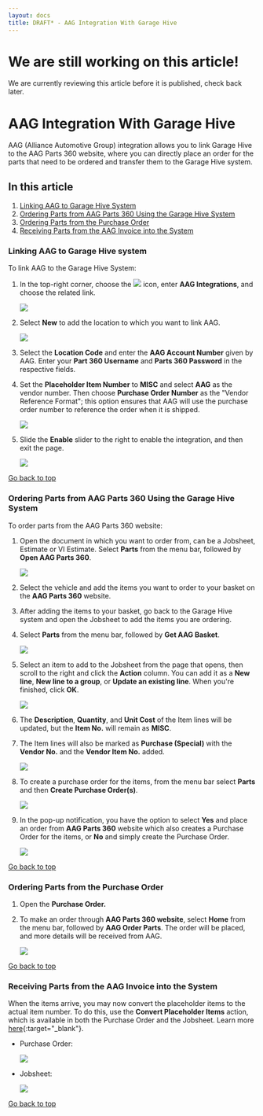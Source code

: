 ```yaml
---
layout: docs
title: DRAFT* - AAG Integration With Garage Hive
---
```


<a name="top"></a>

# We are still working on this article!
We are currently reviewing this article before it is published, check back later.

# AAG Integration With Garage Hive
AAG (Alliance Automotive Group) integration allows you to link Garage Hive to the AAG Parts 360 website, where you can directly place an order for the parts that need to be ordered and transfer them to the Garage Hive system.

## In this article
1. [Linking AAG to Garage Hive System](#linking-aag-to-garage-hive-system)
2. [Ordering Parts from AAG Parts 360 Using the Garage Hive System](#ordering-parts-from-aag-parts-360-using-the-garage-hive-system)
3. [Ordering Parts from the Purchase Order](#ordering-parts-from-the-purchase-order)
4. [Receiving Parts from the AAG Invoice into the System](#receiving-parts-from-the-aag-invoice-into-the-system)

### Linking AAG to Garage Hive system
To link AAG to the Garage Hive System:
1. In the top-right corner, choose the ![](media/search_icon.png) icon, enter **AAG Integrations**, and choose the related link.

   ![](media/garagehive-aag-integration1.png)

2. Select **New** to add the location to which you want to link AAG.
   
   ![](media/garagehive-aag-integration2.png)
   
3. Select the **Location Code** and enter the **AAG Account Number** given by AAG. Enter your **Part 360 Username** and **Parts 360 Password** in the respective fields.
4. Set the **Placeholder Item Number** to **MISC** and select **AAG** as the vendor number. Then choose **Purchase Order Number** as the "Vendor Reference Format"; this option ensures that AAG will use the purchase order number to reference the order when it is shipped.

   ![](media/garagehive-aag-integration3.png)

5. Slide the **Enable** slider to the right to enable the integration, and then exit the page.

   ![](media/garagehive-aag-integration4.png)

[Go back to top](#top)


### Ordering Parts from AAG Parts 360 Using the Garage Hive System
To order parts from the AAG Parts 360 website:
1. Open the document in which you want to order from, can be a Jobsheet, Estimate or VI Estimate. Select **Parts** from the menu bar, followed by **Open AAG Parts 360**.

   ![](media/garagehive-aag-ordering-parts1.png)

2. Select the vehicle and add the items you want to order to your basket on the **AAG Parts 360** website.
3. After adding the items to your basket, go back to the Garage Hive system and open the Jobsheet to add the items you are ordering.
4. Select **Parts** from the menu bar, followed by **Get AAG Basket**.

   ![](media/garagehive-aag-ordering-parts2.png)

5. Select an item to add to the Jobsheet from the page that opens, then scroll to the right and click the **Action** column. You can add it as a **New line**, **New line to a group**, or **Update an existing line**. When you're finished, click **OK**.

   ![](media/garagehive-aag-ordering-parts3.png)

6. The **Description**, **Quantity**, and **Unit Cost** of the Item lines will be updated, but the **Item No.** will remain as **MISC**.
7. The Item lines will also be marked as **Purchase (Special)** with the **Vendor No.** and the **Vendor Item No.** added.

   ![](media/garagehive-aag-ordering-parts4.png)

8. To create a purchase order for the items, from the menu bar select **Parts** and then **Create Purchase Order(s)**.

   ![](media/garagehive-aag-ordering-parts5.png)

9. In the pop-up notification, you have the option to select **Yes** and place an order from **AAG Parts 360** website which also creates a Purchase Order for the items, or **No** and simply create the Purchase Order.

   ![](media/garagehive-aag-ordering-parts6.png)

[Go back to top](#top)


### Ordering Parts from the Purchase Order
1. Open the **Purchase Order.**
2. To make an order through **AAG Parts 360 website**, select **Home** from the menu bar, followed by **AAG Order Parts**. The order will be placed, and more details will be received from AAG.

   ![](media/garagehive-aag-ordering-parts7.png)

[Go back to top](#top)


### Receiving Parts from the AAG Invoice into the System
When the items arrive, you may now convert the placeholder items to the actual item number. To do this, use the **Convert Placeholder Items** action, which is available in both the Purchase Order and the Jobsheet. Learn more [here](garagehive-creating-a-placeholder-item.html#convert-a-placeholder-item-to-the-vendor-item-number){:target="_blank"}.

- Purchase Order:

   ![](media/garagehive-aag-placeholder1.png)


- Jobsheet:

   ![](media/garagehive-aag-placeholder2.png)

[Go back to top](#top)